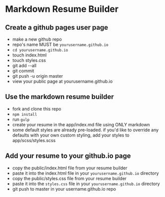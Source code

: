 # Markdown Resume Builder

## Create a github pages user page

- make a new github repo
- repo's name MUST be `yourusername.github.io`
- `cd yourusername.github.io`
- touch index.html
- touch styles.css
- git add --all
- git commit
- git push -u origin master
- view your public page at yourusername.github.io

## Use the markdown resume builder

- fork and clone this repo
- `npm install`
- run `gulp`
- create your resume in the app/index.md file using ONLY markdown
- some default styles are already pre-loaded. if you'd like to override any defaults with your own custom styling, add your styles to app/scss/styles.scss

## Add your resume to your github.io page

- copy the public/index.html file from your resume builder
- paste it into the index.html file in your `yourusername.github.io` directory
- copy the public/styles.css file from your resume builder
- paste it into the `styles.css` file in your `yourusername.github.io` directory
- git push to master in your username.github.io repo
